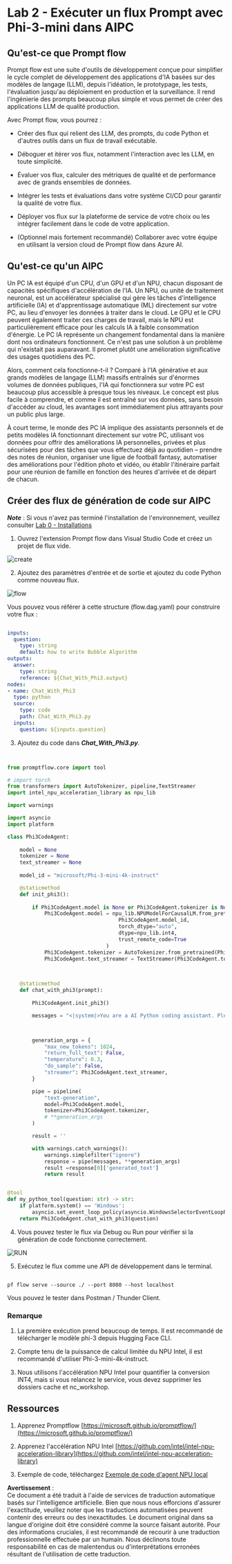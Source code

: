 # **Lab 2 - Exécuter un flux Prompt avec Phi-3-mini dans AIPC**

## **Qu'est-ce que Prompt flow**

Prompt flow est une suite d'outils de développement conçue pour simplifier le cycle complet de développement des applications d'IA basées sur des modèles de langage (LLM), depuis l'idéation, le prototypage, les tests, l'évaluation jusqu'au déploiement en production et la surveillance. Il rend l'ingénierie des prompts beaucoup plus simple et vous permet de créer des applications LLM de qualité production.

Avec Prompt flow, vous pourrez :

- Créer des flux qui relient des LLM, des prompts, du code Python et d'autres outils dans un flux de travail exécutable.

- Déboguer et itérer vos flux, notamment l'interaction avec les LLM, en toute simplicité.

- Évaluer vos flux, calculer des métriques de qualité et de performance avec de grands ensembles de données.

- Intégrer les tests et évaluations dans votre système CI/CD pour garantir la qualité de votre flux.

- Déployer vos flux sur la plateforme de service de votre choix ou les intégrer facilement dans le code de votre application.

- (Optionnel mais fortement recommandé) Collaborer avec votre équipe en utilisant la version cloud de Prompt flow dans Azure AI.

## **Qu'est-ce qu'un AIPC**

Un PC IA est équipé d'un CPU, d'un GPU et d'un NPU, chacun disposant de capacités spécifiques d'accélération de l'IA. Un NPU, ou unité de traitement neuronal, est un accélérateur spécialisé qui gère les tâches d'intelligence artificielle (IA) et d'apprentissage automatique (ML) directement sur votre PC, au lieu d'envoyer les données à traiter dans le cloud. Le GPU et le CPU peuvent également traiter ces charges de travail, mais le NPU est particulièrement efficace pour les calculs IA à faible consommation d'énergie. Le PC IA représente un changement fondamental dans la manière dont nos ordinateurs fonctionnent. Ce n'est pas une solution à un problème qui n'existait pas auparavant. Il promet plutôt une amélioration significative des usages quotidiens des PC.

Alors, comment cela fonctionne-t-il ? Comparé à l'IA générative et aux grands modèles de langage (LLM) massifs entraînés sur d'énormes volumes de données publiques, l'IA qui fonctionnera sur votre PC est beaucoup plus accessible à presque tous les niveaux. Le concept est plus facile à comprendre, et comme il est entraîné sur vos données, sans besoin d'accéder au cloud, les avantages sont immédiatement plus attrayants pour un public plus large.

À court terme, le monde des PC IA implique des assistants personnels et de petits modèles IA fonctionnant directement sur votre PC, utilisant vos données pour offrir des améliorations IA personnelles, privées et plus sécurisées pour des tâches que vous effectuez déjà au quotidien – prendre des notes de réunion, organiser une ligue de football fantasy, automatiser des améliorations pour l'édition photo et vidéo, ou établir l'itinéraire parfait pour une réunion de famille en fonction des heures d'arrivée et de départ de chacun.

## **Créer des flux de génération de code sur AIPC**

***Note*** : Si vous n'avez pas terminé l'installation de l'environnement, veuillez consulter [Lab 0 - Installations](./01.Installations.md)

1. Ouvrez l'extension Prompt flow dans Visual Studio Code et créez un projet de flux vide.

![create](../../../../../../../../../translated_images/pf_create.d6172d8277a78a7fa82cd6ff727ed44e037fa78b662f1f62d5963f36d712d229.fr.png)

2. Ajoutez des paramètres d'entrée et de sortie et ajoutez du code Python comme nouveau flux.

![flow](../../../../../../../../../translated_images/pf_flow.d5646a323fb7f444c0b98b4521057a592325c583e7ba18bc31500bc0415e9ef3.fr.png)

Vous pouvez vous référer à cette structure (flow.dag.yaml) pour construire votre flux :

```yaml

inputs:
  question:
    type: string
    default: how to write Bubble Algorithm
outputs:
  answer:
    type: string
    reference: ${Chat_With_Phi3.output}
nodes:
- name: Chat_With_Phi3
  type: python
  source:
    type: code
    path: Chat_With_Phi3.py
  inputs:
    question: ${inputs.question}


```

3. Ajoutez du code dans ***Chat_With_Phi3.py***.

```python


from promptflow.core import tool

# import torch
from transformers import AutoTokenizer, pipeline,TextStreamer
import intel_npu_acceleration_library as npu_lib

import warnings

import asyncio
import platform

class Phi3CodeAgent:
    
    model = None
    tokenizer = None
    text_streamer = None
    
    model_id = "microsoft/Phi-3-mini-4k-instruct"

    @staticmethod
    def init_phi3():
        
        if Phi3CodeAgent.model is None or Phi3CodeAgent.tokenizer is None or Phi3CodeAgent.text_streamer is None:
            Phi3CodeAgent.model = npu_lib.NPUModelForCausalLM.from_pretrained(
                                    Phi3CodeAgent.model_id,
                                    torch_dtype="auto",
                                    dtype=npu_lib.int4,
                                    trust_remote_code=True
                                )
            Phi3CodeAgent.tokenizer = AutoTokenizer.from_pretrained(Phi3CodeAgent.model_id)
            Phi3CodeAgent.text_streamer = TextStreamer(Phi3CodeAgent.tokenizer, skip_prompt=True)

    

    @staticmethod
    def chat_with_phi3(prompt):
        
        Phi3CodeAgent.init_phi3()

        messages = "<|system|>You are a AI Python coding assistant. Please help me to generate code in Python.The answer only genertated Python code, but any comments and instructions do not need to be generated<|end|><|user|>" + prompt +"<|end|><|assistant|>"



        generation_args = {
            "max_new_tokens": 1024,
            "return_full_text": False,
            "temperature": 0.3,
            "do_sample": False,
            "streamer": Phi3CodeAgent.text_streamer,
        }

        pipe = pipeline(
            "text-generation",
            model=Phi3CodeAgent.model,
            tokenizer=Phi3CodeAgent.tokenizer,
            # **generation_args
        )

        result = ''

        with warnings.catch_warnings():
            warnings.simplefilter("ignore")
            response = pipe(messages, **generation_args)
            result =response[0]['generated_text']
            return result


@tool
def my_python_tool(question: str) -> str:
    if platform.system() == 'Windows':
        asyncio.set_event_loop_policy(asyncio.WindowsSelectorEventLoopPolicy())
    return Phi3CodeAgent.chat_with_phi3(question)


```

4. Vous pouvez tester le flux via Debug ou Run pour vérifier si la génération de code fonctionne correctement.

![RUN](../../../../../../../../../translated_images/pf_run.d918637dc00f61e9bdeec37d4cc9646f77d270ac9203bcce13569f3157202b6e.fr.png)

5. Exécutez le flux comme une API de développement dans le terminal.

```

pf flow serve --source ./ --port 8080 --host localhost   

```

Vous pouvez le tester dans Postman / Thunder Client.

### **Remarque**

1. La première exécution prend beaucoup de temps. Il est recommandé de télécharger le modèle phi-3 depuis Hugging Face CLI.

2. Compte tenu de la puissance de calcul limitée du NPU Intel, il est recommandé d'utiliser Phi-3-mini-4k-instruct.

3. Nous utilisons l'accélération NPU Intel pour quantifier la conversion INT4, mais si vous relancez le service, vous devez supprimer les dossiers cache et nc_workshop.

## **Ressources**

1. Apprenez Promptflow [https://microsoft.github.io/promptflow/](https://microsoft.github.io/promptflow/)

2. Apprenez l'accélération NPU Intel [https://github.com/intel/intel-npu-acceleration-library](https://github.com/intel/intel-npu-acceleration-library)

3. Exemple de code, téléchargez [Exemple de code d'agent NPU local](../../../../../../../../../code/07.Lab/01/AIPC)

**Avertissement** :  
Ce document a été traduit à l'aide de services de traduction automatique basés sur l'intelligence artificielle. Bien que nous nous efforcions d'assurer l'exactitude, veuillez noter que les traductions automatisées peuvent contenir des erreurs ou des inexactitudes. Le document original dans sa langue d'origine doit être considéré comme la source faisant autorité. Pour des informations cruciales, il est recommandé de recourir à une traduction professionnelle effectuée par un humain. Nous déclinons toute responsabilité en cas de malentendus ou d'interprétations erronées résultant de l'utilisation de cette traduction.